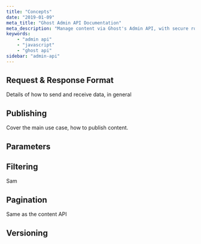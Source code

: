 ```yaml
---
title: "Concepts"
date: "2019-01-09"
meta_title: "Ghost Admin API Documentation"
meta_description: "Manage content via Ghost's Admin API, with secure role-based authentication. Read more on Ghost Docs 👉"
keywords:
    - "admin api"
    - "javascript"
    - "ghost api"
sidebar: "admin-api"
---
```


## Request & Response Format

Details of how to send and receive data, in general

## Publishing

Cover the main use case, how to publish content.

## Parameters

## Filtering

Sam

## Pagination

Same as the content API

## Versioning